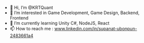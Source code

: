 - 👋 Hi, I’m @KRTQuant
- 👀 I’m interested in Game Development, Game Design, Backend, Frontend
- 🌱 I’m currently learning Unity C#, NodeJS, React
- 📫 How to reach me : www.linkedin.com/in/supanat-ubonpun-2483661a4

<!---
KRTQuant/KRTQuant is a ✨ special ✨ repository because its `README.md` (this file) appears on your GitHub profile.
You can click the Preview link to take a look at your changes.
--->
